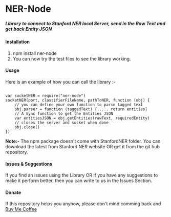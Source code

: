 <h1>NER-Node</h2>
<h5>Library to connect to Stanford NER local Server, send in the Raw Text and get back Entity JSON</h5>

<h4>Installation</h4>
<ol>
	<li>npm install ner-node</li>
	<li>You can now try the test files to see the library working.</li>
</ol>
<h4>Usage</h4>
<p>Here is an example of how you can call the library :-</p>

```

var socketNER = require("ner-node")
socketNER(port, classifierFileName, pathToNER, function (obj) {
	// you can define your own function to parse tagged text
	obj.parser = function (taggedText) {..... return entities}
	// A Sync function to get the Entities JSON
	var entitiesJSON = obj.getEntities(rawText, requiredEntity)
	// closes the server and socket when done
	obj.close()
})

```
<p>
	<strong>Note:-</strong>
	The npm package doesn't come with StanfordNER folder. You can download the latest from Stanford NER website OR get it from the git hub repository.
</p>

<h4>Issues & Suggestions</h4>
<p>If you find an issues using the Library OR if you have any suggestions to make it perform better, then you can write to us in the Issues Section.</p>

<h4>Donate</h4>
<p>If this repository helps you anyhow, please don't mind comming back and 
	<a href="https://www.paypal.com/cgi-bin/webscr?cmd=_s-xclick&hosted_button_id=F3QQCWFPWHBYE" target="_blank">Buy Me Coffee</a>
</p>
